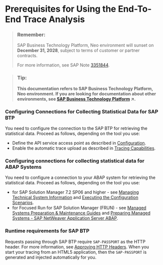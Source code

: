 <!-- loio8eaaffc96a4b4a059c9713ef40f7981c -->

# Prerequisites for Using the End-To-End Trace Analysis

> ### Remember:  
> SAP Business Technology Platform, Neo environment will sunset on **December 31, 2028**, subject to terms of customer or partner contracts.
> 
> For more information, see SAP Note [3351844](https://me.sap.com/notes/3351844).

> ### Tip:  
> **This documentation refers to SAP Business Technology Platform, Neo environment. If you are looking for documentation about other environments, see [SAP Business Technology Platform](https://help.sap.com/viewer/65de2977205c403bbc107264b8eccf4b/Cloud/en-US/6a2c1ab5a31b4ed9a2ce17a5329e1dd8.html "SAP Business Technology Platform (SAP BTP) is an integrated offering comprised of four technology portfolios: database and data management, application development and integration, analytics, and intelligent technologies. The platform offers users the ability to turn data into business value, compose end-to-end business processes, and build and extend SAP applications quickly.") :arrow_upper_right:.**





### Configuring Connections for Collecting Statistical Data for SAP BTP

You need to configure the connection to the SAP BTP for retrieving the statistical data. Proceed as follows, depending on the tool you use:

-   Define the API service access point as described in [Configuration](https://support.sap.com/en/solution-manager/sap-solution-manager-7-2/expert-portal/applications/hybrid-operations/public-cloud-operations/sap-cloud-platform.html#section_2067386612).
-   Enable the automatic trace upload as described in [Tracing Capabilities](https://support.sap.com/en/solution-manager/sap-solution-manager-7-2/expert-portal/applications/hybrid-operations/public-cloud-operations/sap-cloud-platform.html#section_8181016).



### Configuring connections for collecting statistical data for ABAP Systems

You need to configure а connection to your ABAP system for retrieving the statistical data. Proceed as follows, depending on the tool you use:

-   for SAP Solution Manager 7.2 SP06 and higher - see [Managing Technical System Information](https://help.sap.com/viewer/c413647f87a54db59d18cb074ce3dafd/7.2.06/en-US/0e08c84de63e43ec938a92be699931f8.html) and [Executing the Configuration Scenarios](https://help.sap.com/viewer/c413647f87a54db59d18cb074ce3dafd/7.2.06/en-US/235dfd9cdc004f878f51940178e3b472.html).
-   for Focused Run for SAP Solution Manager \(FRUN\) - see [Managed Systems Preparation & Maintenance Guides](https://support.sap.com/en/solution-manager/focused-solutions/focused-run-expert-portal/managed-systems-maintenance-guide.html) and [Preparing Managed Systems - SAP NetWeaver Application Server ABAP](https://support.sap.com/en/solution-manager/focused-solutions/focused-run-expert-portal/managed-systems-maintenance-guide/preparing-managed-systems.html#section_607433417).



### Runtime requirements for SAP BTP

Requests passing through SAP BTP require `SAP-PASSPORT` as the HTTP header. For more information, see [Approving HTTP Headers](../30-development-neo/approving-http-headers-df89d9c.md). When you start your tracing from an HTML5 application, then the `SAP-PASSPORT` is generated and injected automatically for you.

